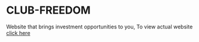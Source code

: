 # CLUB-FREEDOM

Website that brings investment opportunities to you,
To view actual website [click here](https://www.clubfreedom.co)
